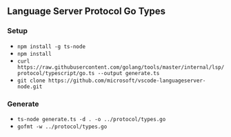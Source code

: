 ## Language Server Protocol Go Types

### Setup

- `npm install -g ts-node`
- `npm install`
- `curl https://raw.githubusercontent.com/golang/tools/master/internal/lsp/protocol/typescript/go.ts --output generate.ts`
- `git clone https://github.com/microsoft/vscode-languageserver-node.git`

### Generate

- `ts-node generate.ts -d . -o ../protocol/types.go`
- `gofmt -w ../protocol/types.go`
